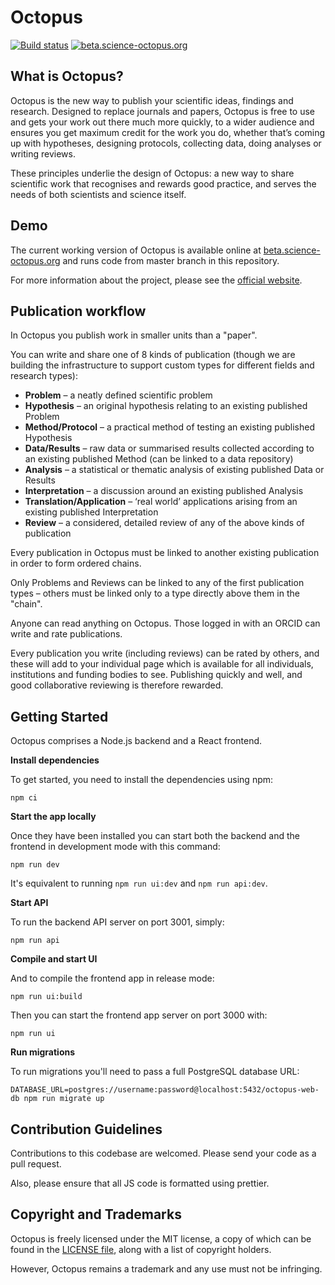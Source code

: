 # Octopus

[![Build status][circle-img]][circle-url]
[![beta.science-octopus.org][app-img]][app-url]

[circle-img]: https://img.shields.io/circleci/project/github/octopus-hypothesis/octopus-web-app/master.svg
[circle-url]: https://circleci.com/gh/octopus-hypothesis/octopus-web-app/tree/master

[app-img]: https://img.shields.io/website-up-down-green-red/https/beta.science-octopus.org.svg?label=beta.science-octopus.org
[app-url]: https://beta.science-octopus.org

## What is Octopus?

Octopus is the new way to publish your scientific ideas, findings and research.
Designed to replace journals and papers, Octopus is free to use and gets your
work out there much more quickly, to a wider audience and ensures you get
maximum credit for the work you do, whether that’s coming up with hypotheses,
designing protocols, collecting data, doing analyses or writing reviews.

These principles underlie the design of Octopus: a new way to share scientific
work that recognises and rewards good practice, and serves the needs of
both scientists and science itself.


## Demo

The current working version of Octopus is available online
at [beta.science-octopus.org](https://beta.science-octopus.org/) and runs code from master branch
in this repository.

For more information about the project, please see
the [official website](https://octopus-hypothesis.netlify.com/).


## Publication workflow

In Octopus you publish work in smaller units than a "paper".

You can write and share one of 8 kinds of publication (though we are building
the infrastructure to support custom types for different fields and research types):

- **Problem** – a neatly defined scientific problem
- **Hypothesis** – an original hypothesis relating to an existing published Problem
- **Method/Protocol** – a practical method of testing an existing published Hypothesis
- **Data/Results** – raw data or summarised results collected according to an existing published Method (can be linked to a data repository)
- **Analysis** – a statistical or thematic analysis of existing published Data or Results
- **Interpretation** – a discussion around an existing published Analysis
- **Translation/Application** – ‘real world’ applications arising from an existing published Interpretation
- **Review** – a considered, detailed review of any of the above kinds of publication

Every publication in Octopus must be linked to another existing publication
in order to form ordered chains.

Only Problems and Reviews can be linked to any of the first publication
types – others must be linked only to a type directly above them in the "chain".

Anyone can read anything on Octopus.
Those logged in with an ORCID can write and rate publications.

Every publication you write (including reviews) can be rated by others, and these
will add to your individual page which is available for all individuals,
institutions and funding bodies to see. Publishing quickly and well,
and good collaborative reviewing is therefore rewarded.


## Getting Started

Octopus comprises a Node.js backend and a React frontend.

**Install dependencies**

To get started, you need to install the dependencies using npm:

```
npm ci
```

**Start the app locally**

Once they have been installed you can start both the backend
and the frontend in development mode with this command:

```
npm run dev
```

It's equivalent to running `npm run ui:dev` and `npm run api:dev`.

**Start API**

To run the backend API server on port 3001, simply:

```
npm run api
```

**Compile and start UI**

And to compile the frontend app in release mode:

```
npm run ui:build
```

Then you can start the frontend app server on port 3000 with:

```
npm run ui
```

**Run migrations**

To run migrations you'll need to pass a full PostgreSQL database URL:

```
DATABASE_URL=postgres://username:password@localhost:5432/octopus-web-db npm run migrate up
```


## Contribution Guidelines

Contributions to this codebase are welcomed. Please send your code as a pull request.

Also, please ensure that all JS code is formatted using prettier.


## Copyright and Trademarks

Octopus is freely licensed under the MIT license, a copy of which can be found
in the [LICENSE file](https://github.com/octopus-hypothesis/octopus-web-app/blob/master/LICENSE),
along with a list of copyright holders.

However, Octopus remains a trademark and any use must not be infringing.
